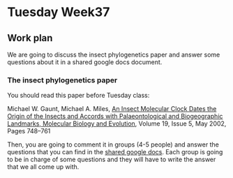 # Tuesday Week37 

## Work plan

We are going to discuss the insect phylogenetics paper and answer some questions about it in a shared google docs document.

### The insect phylogenetics paper

You should read this paper before Tuesday class:

Michael W. Gaunt, Michael A. Miles, [An Insect Molecular Clock Dates the Origin of the Insects and Accords with Palaeontological and Biogeographic Landmarks, Molecular Biology and Evolution](https://doi.org/10.1093/oxfordjournals.molbev.a004133), Volume 19, Issue 5, May 2002, Pages 748–761

Then, you are going to comment it in groups (4-5 people) and answer the questions that you can find in the [shared google docs](https://docs.google.com/document/d/14d8IjG2SDBjIJG6Mht5pl9Zf-NmB_tPw4CzJ6lVFWPI/edit?usp=sharing). Each group is going to be in charge of some questions and they will have to write the answer that we all come up with.

